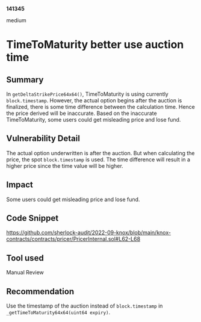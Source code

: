 __141345__

medium

# TimeToMaturity better use auction time

## Summary

In `getDeltaStrikePrice64x64()`, TimeToMaturity is using currently `block.timestamp`. However, the actual option begins after the auction is finalized, there is some time difference between the calculation time. Hence the price derived will be inaccurate. Based on the inaccurate TimeToMaturity, some users could get misleading price and lose fund.


## Vulnerability Detail

The actual option underwritten is after the auction. But when calculating the price, the spot `block.timestamp` is used. The time difference will result in a higher price since the time value will be higher.

## Impact

Some users could get misleading price and lose fund.


## Code Snippet

https://github.com/sherlock-audit/2022-09-knox/blob/main/knox-contracts/contracts/pricer/PricerInternal.sol#L62-L68


## Tool used

Manual Review


## Recommendation

Use the timestamp of the auction instead of `block.timestamp` in `_getTimeToMaturity64x64(uint64 expiry)`.

